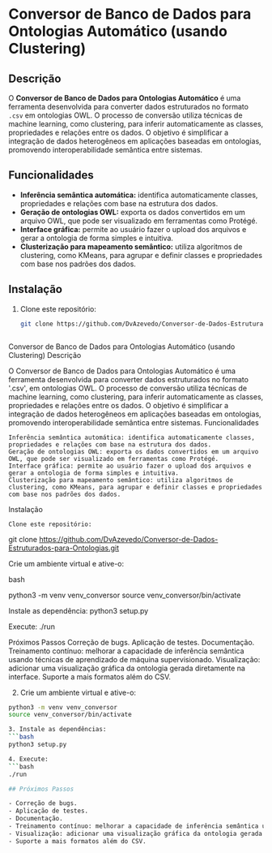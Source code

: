 
# Conversor de Banco de Dados para Ontologias Automático (usando Clustering)

## Descrição

O **Conversor de Banco de Dados para Ontologias Automático** é uma ferramenta desenvolvida para converter dados estruturados no formato `.csv` em ontologias OWL. O processo de conversão utiliza técnicas de machine learning, como clustering, para inferir automaticamente as classes, propriedades e relações entre os dados. O objetivo é simplificar a integração de dados heterogêneos em aplicações baseadas em ontologias, promovendo interoperabilidade semântica entre sistemas.

## Funcionalidades

- **Inferência semântica automática:** identifica automaticamente classes, propriedades e relações com base na estrutura dos dados.
- **Geração de ontologias OWL:** exporta os dados convertidos em um arquivo OWL, que pode ser visualizado em ferramentas como Protégé.
- **Interface gráfica:** permite ao usuário fazer o upload dos arquivos e gerar a ontologia de forma simples e intuitiva.
- **Clusterização para mapeamento semântico:** utiliza algoritmos de clustering, como KMeans, para agrupar e definir classes e propriedades com base nos padrões dos dados.

## Instalação

1. Clone este repositório:

   ```bash
   git clone https://github.com/DvAzevedo/Conversor-de-Dados-Estruturados-para-Ontologias.git



Conversor de Banco de Dados para Ontologias Automático (usando Clustering)
Descrição

O Conversor de Banco de Dados para Ontologias Automático é uma ferramenta desenvolvida para converter dados estruturados no formato '.csv', em ontologias OWL. O processo de conversão utiliza técnicas de machine learning, como clustering, para inferir automaticamente as classes, propriedades e relações entre os dados. O objetivo é simplificar a integração de dados heterogêneos em aplicações baseadas em ontologias, promovendo interoperabilidade semântica entre sistemas.
Funcionalidades

    Inferência semântica automática: identifica automaticamente classes, propriedades e relações com base na estrutura dos dados.
    Geração de ontologias OWL: exporta os dados convertidos em um arquivo OWL, que pode ser visualizado em ferramentas como Protégé.
    Interface gráfica: permite ao usuário fazer o upload dos arquivos e gerar a ontologia de forma simples e intuitiva.
    Clusterização para mapeamento semântico: utiliza algoritmos de clustering, como KMeans, para agrupar e definir classes e propriedades com base nos padrões dos dados.


Instalação

    Clone este repositório:

git clone https://github.com/DvAzevedo/Conversor-de-Dados-Estruturados-para-Ontologias.git

Crie um ambiente virtual e ative-o:

bash

python3 -m venv venv_conversor
source venv_conversor/bin/activate  

Instale as dependência:
    python3 setup.py

Execute:
    ./run

Próximos Passos
    Correção de bugs.
    Aplicação de testes.
    Documentação.
    Treinamento contínuo: melhorar a capacidade de inferência semântica usando técnicas de aprendizado de máquina supervisionado.
    Visualização: adicionar uma visualização gráfica da ontologia gerada diretamente na interface.
    Suporte a mais formatos além do CSV.

2. Crie um ambiente virtual e ative-o:
```bash
python3 -m venv venv_conversor
source venv_conversor/bin/activate  

3. Instale as dependências:
```bash
python3 setup.py

4. Execute:
```bash
./run

## Próximos Passos

- Correção de bugs.
- Aplicação de testes.
- Documentação.
- Treinamento contínuo: melhorar a capacidade de inferência semântica usando técnicas de aprendizado de máquina supervisionado.
- Visualização: adicionar uma visualização gráfica da ontologia gerada diretamente na interface.
- Suporte a mais formatos além do CSV.
